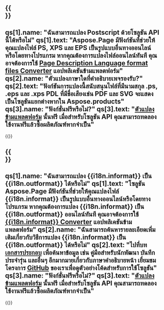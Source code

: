 ﻿---
meta: true
translation: true
deploy: false
---

{{<section faq>}}
---
qs[1].name: "ฉันสามารถแปลง Postscript ด้วยโซลูชัน API นี้ได้หรือไม่"
qs[1].text: "Aspose.Page มีฟังก์ชันที่ช่วยให้คุณแปลงไฟล์ PS, XPS และ EPS เป็นรูปแบบอื่นทางออนไลน์หรือโดยทางโปรแกรม หากคุณต้องการแปลงไฟล์ออนไลน์ทันที คุณอาจต้องการใช้ [Page Description Language format files Converter](https://products.aspose.app/page/conversion/) แอปพลิเคชันข้ามแพลตฟอร์ม"
qs[2].name: "ตัวแปลงภาษาใดที่คำอธิบายเพจรองรับ?"
qs[2].text: "ฟังก์ชันการแปลงนี้สนับสนุนไฟล์ที่มีนามสกุล .ps, .eps และ .xps PDL ที่มีชื่อเสียงเช่น PDF และ SVG จะแสดงเป็นโซลูชันแยกต่างหากใน Aspose.products"
qs[3].name: "ฟังก์ชั่นฟรีหรือไม่?"
qs[3].text: "[ตัวแปลงข้ามแพลตฟอร์ม](https://products.aspose.app/page/conversion) นั้นฟรี เมื่อสำหรับโซลูชัน API คุณสามารถทดลองใช้งานฟรีแล้วซื้อผลิตภัณฑ์หากจำเป็น"
---

{{<import path="/meta/schemas.md" section="faq">}} 

{{<section faqchild>}}
---
qs[1].name: "ฉันสามารถแปลง {{i18n.informat}} เป็น {{i18n.outformat}} ได้หรือไม่"
qs[1].text: "โซลูชัน Aspose.Page มีฟังก์ชันที่ช่วยให้คุณแปลงไฟล์ {{i18n.informat}} เป็นรูปแบบอื่นทางออนไลน์หรือโดยทางโปรแกรม หากคุณต้องการแปลง {{i18n.informat}} เป็น {{i18n.outformat}} ออนไลน์ทันที คุณอาจต้องการใช้ [{{i18n.informat}} Converter](https://products.aspose.app/page/Conversion/{{i18n.informatlower}}) แอปพลิเคชันข้ามแพลตฟอร์ม"
qs[2].name: "ฉันสามารถค้นหารายละเอียดเพิ่มเติมเกี่ยวกับวิธีการแปลง {{i18n.informat}} เป็น {{i18n.outformat}} ได้หรือไม่"
qs[2].text: "ไปที่บท [เอกสารประกอบ](https://docs.aspose.com/page/) เพื่อค้นหาข้อมูล เช่น คู่มือสำหรับนักพัฒนา บันทึกประจำรุ่น และอื่นๆ อีกมากมายเกี่ยวกับภาษาคำอธิบายหน้า เยี่ยมชมโครงการ [GitHub](https://github.com/aspose-page) ของเราเพื่อดูตัวอย่างโค้ดสำหรับการใช้โซลูชัน"
qs[3].name: "ฟังก์ชั่นฟรีหรือไม่?"
qs[3].text: "[ตัวแปลงข้ามแพลตฟอร์ม](https://products.aspose.app/page/conversion) นั้นฟรี เมื่อสำหรับโซลูชัน API คุณสามารถทดลองใช้งานฟรีแล้วซื้อผลิตภัณฑ์หากจำเป็น"
---

{{<import path="/meta/schemas.md" section="faq">}} 